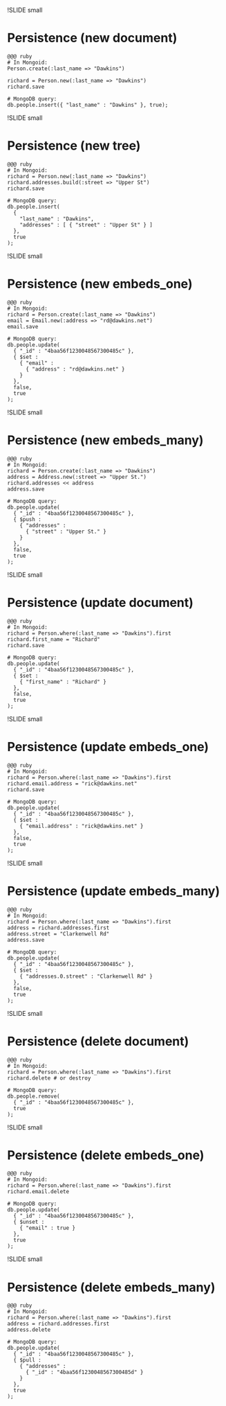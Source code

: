 !SLIDE small

# Persistence (new document)

    @@@ ruby
    # In Mongoid:
    Person.create(:last_name => "Dawkins")

    richard = Person.new(:last_name => "Dawkins")
    richard.save

    # MongoDB query:
    db.people.insert({ "last_name" : "Dawkins" }, true);

!SLIDE small

# Persistence (new tree)

    @@@ ruby
    # In Mongoid:
    richard = Person.new(:last_name => "Dawkins")
    richard.addresses.build(:street => "Upper St")
    richard.save

    # MongoDB query:
    db.people.insert(
      {
        "last_name" : "Dawkins",
        "addresses" : [ { "street" : "Upper St" } ]
      },
      true
    );

!SLIDE small

# Persistence (new embeds_one)

    @@@ ruby
    # In Mongoid:
    richard = Person.create(:last_name => "Dawkins")
    email = Email.new(:address => "rd@dawkins.net")
    email.save

    # MongoDB query:
    db.people.update(
      { "_id" : "4baa56f1230048567300485c" },
      { $set :
        { "email" :
          { "address" : "rd@dawkins.net" }
        }
      },
      false,
      true
    );

!SLIDE small

# Persistence (new embeds_many)

    @@@ ruby
    # In Mongoid:
    richard = Person.create(:last_name => "Dawkins")
    address = Address.new(:street => "Upper St.")
    richard.addresses << address
    address.save

    # MongoDB query:
    db.people.update(
      { "_id" : "4baa56f1230048567300485c" },
      { $push :
        { "addresses" :
          { "street" : "Upper St." }
        }
      },
      false,
      true
    );

!SLIDE small

# Persistence (update document)

    @@@ ruby
    # In Mongoid:
    richard = Person.where(:last_name => "Dawkins").first
    richard.first_name = "Richard"
    richard.save

    # MongoDB query:
    db.people.update(
      { "_id" : "4baa56f1230048567300485c" },
      { $set :
        { "first_name" : "Richard" }
      },
      false,
      true
    );

!SLIDE small

# Persistence (update embeds_one)

    @@@ ruby
    # In Mongoid:
    richard = Person.where(:last_name => "Dawkins").first
    richard.email.address = "rick@dawkins.net"
    richard.save

    # MongoDB query:
    db.people.update(
      { "_id" : "4baa56f1230048567300485c" },
      { $set :
        { "email.address" : "rick@dawkins.net" }
      },
      false,
      true
    );

!SLIDE small

# Persistence (update embeds_many)

    @@@ ruby
    # In Mongoid:
    richard = Person.where(:last_name => "Dawkins").first
    address = richard.addresses.first
    address.street = "Clarkenwell Rd"
    address.save

    # MongoDB query:
    db.people.update(
      { "_id" : "4baa56f1230048567300485c" },
      { $set :
        { "addresses.0.street" : "Clarkenwell Rd" }
      },
      false,
      true
    );

!SLIDE small

# Persistence (delete document)

    @@@ ruby
    # In Mongoid:
    richard = Person.where(:last_name => "Dawkins").first
    richard.delete # or destroy

    # MongoDB query:
    db.people.remove(
      { "_id" : "4baa56f1230048567300485c" },
      true
    );

!SLIDE small

# Persistence (delete embeds_one)

    @@@ ruby
    # In Mongoid:
    richard = Person.where(:last_name => "Dawkins").first
    richard.email.delete

    # MongoDB query:
    db.people.update(
      { "_id" : "4baa56f1230048567300485c" },
      { $unset :
        { "email" : true }
      },
      true
    );

!SLIDE small

# Persistence (delete embeds_many)

    @@@ ruby
    # In Mongoid:
    richard = Person.where(:last_name => "Dawkins").first
    address = richard.addresses.first
    address.delete

    # MongoDB query:
    db.people.update(
      { "_id" : "4baa56f1230048567300485c" },
      { $pull :
        { "addresses" :
          { "_id" : "4baa56f1230048567300485d" }
        }
      },
      true
    );
